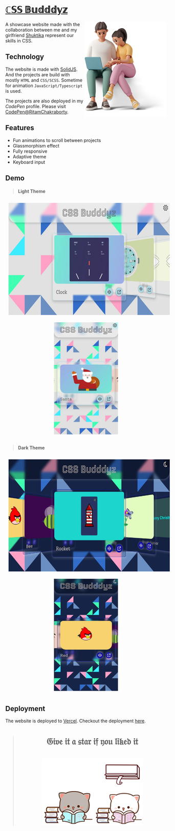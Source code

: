 <h1><u>ℂ𝕊𝕊 𝔹𝕦𝕕𝕕𝕕𝕪𝕫</u></h1>
<img align="right" src=".screenshots/budddyz.png" alt="Me and my css buddy">


A showcase website made with the collaboration between me and my girlfriend [Shuktika](https://github.com/Shuktika15) represent our skills in CSS.

## Technology

The website is made with [SolidJS](https://www.solidjs.com/). And the projects are build with mostly `HTML`
and `CSS/SCSS`.
Sometime for animation `JavaScript/Typescript` is used.

The projects are also deployed in my *CodePen* profile. Please
visit [CodePen@RitamChakraborty](https://codepen.io/RitamChakraborty/).

## Features

- Fun animations to scroll between projects
- Glassmorphism effect
- Fully responsive
- Adaptive theme
- Keyboard input

## Demo

> #### Light Theme

<p align="center">
    <img src=".screenshots/light1.jpg" alt="Desktop view in light theme" height="350" width="600" hspace="10" vspace="10">
    <img src=".screenshots/light2.jpg" alt="Mobile view in light theme" height="350" width="200" hspace="10" vspace="10">
</p>

> #### Dark Theme

<p align="center">
    <img src=".screenshots/dark1.jpg" alt="Desktop view in dark theme" height="350" width="600" hspace="10" vspace="10">
    <img src=".screenshots/dark2.jpg" alt="Mobile view in dark theme" height="350" width="200" hspace="10" vspace="10">
</p>

## Deployment

The website is deployed to [Vercel](https://vercel.com). Checkout the deployment [here](https://cssbudddyz.vercel.app/).

<blockquote align="center">
    <h1>𝔊𝔦𝔳𝔢 𝔦𝔱 𝔞 𝔰𝔱𝔞𝔯 𝔦𝔣 𝔶𝔬𝔲 𝔩𝔦𝔨𝔢𝔡 𝔦𝔱</h1>
    <br>
    <img src=".screenshots/mochi-peach.gif">
</blockquote>